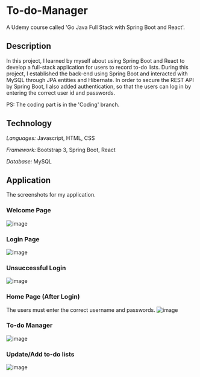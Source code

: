 # To-do-Manager
A Udemy course called 'Go Java Full Stack with Spring Boot and React'.

## Description
In this project, I learned by myself about using Spring Boot and React to develop a full-stack application for users to record to-do lists. During this project, I established the back-end using Spring Boot and interacted with MySQL through JPA entities and Hibernate. In order to secure the REST API by Spring Boot, I also added authentication, so that the users can log in by entering the correct user id and passwords. 

PS: The coding part is in the 'Coding' branch.

## Technology
*Languages:* Javascript, HTML, CSS

*Framework:* Bootstrap 3, Spring Boot, React

*Database:* MySQL

## Application
The screenshots for my application. 

### Welcome Page
![image](https://user-images.githubusercontent.com/59858652/146851628-0bcbc77f-3ef3-4577-8fc7-dc9267c5f078.png)

### Login Page
![image](https://user-images.githubusercontent.com/59858652/146851649-ef699cc3-b3a3-4909-a5fa-f9c6275995a7.png)

### Unsuccessful Login
![image](https://user-images.githubusercontent.com/59858652/146851897-60a773e0-6de9-4869-969f-59e85c1ab843.png)

### Home Page (After Login)
The users must enter the correct username and passwords.
![image](https://user-images.githubusercontent.com/59858652/146851770-b39d702f-b3bb-45de-b9c2-3a871f616f40.png)

### To-do Manager
![image](https://user-images.githubusercontent.com/59858652/146851810-4ac2775e-67f2-4486-a9f5-41bd8ab898db.png)

### Update/Add to-do lists
![image](https://user-images.githubusercontent.com/59858652/146851830-552d0707-cfc2-4283-bb49-0ea72f9a080c.png)
